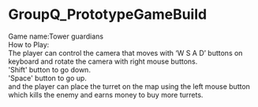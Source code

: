 # GroupQ_PrototypeGameBuild
Game name:Tower guardians<br>
How to Play:<br>
The player can control the camera that moves with ‘W S A D’ buttons on keyboard and rotate the camera with right mouse buttons.<br>
'Shift' button to go down.<br>
'Space' button to go up.<br>
and the player can place the turret on the map using the left mouse button which kills the enemy and earns money to buy more turrets.<br>

